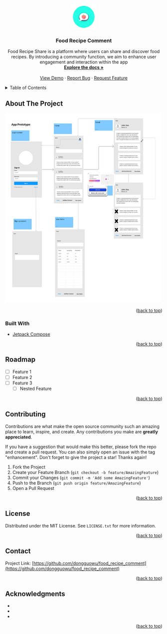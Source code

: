 <a name="readme-top"></a>

<br />
<div align="center">
  <a href="https://github.com/dongguowu/food_recipe_comment">
    <img src="readme_images/logo.png" alt="Logo" width="80" height="80">
  </a>

<h3 align="center">Food Recipe Comment</h3>

  <p align="center">
Food Recipe Share is a platform where users can share and discover food recipes. By introducing a community function, we aim to enhance user engagement and interaction within the app
    <br />
    <a href="https://github.com/dongguowu/food_recipe_comment"><strong>Explore the docs »</strong></a>
    <br />
    <br />
    <a href="https://github.com/dongguowu/food_recipe_comment">View Demo</a>
    ·
    <a href="https://github.com/dongguowu/food_recipe_comment/issues">Report Bug</a>
    ·
    <a href="https://github.com/dongguowu/food_recipe_comment/issues">Request Feature</a>

  </p>
</div>

<!-- TABLE OF CONTENTS -->
<details>
  <summary>Table of Contents</summary>
  <ol>
    <li>
      <a href="#about-the-project">About The Project</a>
      <ul>
        <li><a href="#built-with">Built With</a></li>
      </ul>
    </li>
    <li>
      <a href="#getting-started">Getting Started</a>
      <ul>
        <li><a href="#prerequisites">Prerequisites</a></li>
        <li><a href="#installation">Installation</a></li>
      </ul>
    </li>
    <li><a href="#usage">Usage</a></li>
    <li><a href="#roadmap">Roadmap</a></li>
    <li><a href="#contributing">Contributing</a></li>
    <li><a href="#license">License</a></li>
    <li><a href="#contact">Contact</a></li>
    <li><a href="#acknowledgments">Acknowledgments</a></li>
  </ol>
</details>

<!-- ABOUT THE PROJECT -->

## About The Project

<img src="readme_images/ui.png" alt="Logo" width="500" >

<p align="right">(<a href="#readme-top">back to top</a>)</p>

### Built With

- [Jetpack Compose](https://developer.android.com/jetpack/compose)

<p align="right">(<a href="#readme-top">back to top</a>)</p>

<!-- ROADMAP -->

## Roadmap

- [ ] Feature 1
- [ ] Feature 2
- [ ] Feature 3
  - [ ] Nested Feature

<p align="right">(<a href="#readme-top">back to top</a>)</p>

<!-- CONTRIBUTING -->

## Contributing

Contributions are what make the open source community such an amazing place to learn, inspire, and create. Any contributions you make are **greatly appreciated**.

If you have a suggestion that would make this better, please fork the repo and create a pull request. You can also simply open an issue with the tag "enhancement". Don't forget to give the project a star! Thanks again!

1. Fork the Project
2. Create your Feature Branch (`git checkout -b feature/AmazingFeature`)
3. Commit your Changes (`git commit -m 'Add some AmazingFeature'`)
4. Push to the Branch (`git push origin feature/AmazingFeature`)
5. Open a Pull Request

<p align="right">(<a href="#readme-top">back to top</a>)</p>

<!-- LICENSE -->

## License

Distributed under the MIT License. See `LICENSE.txt` for more information.

<p align="right">(<a href="#readme-top">back to top</a>)</p>

<!-- CONTACT -->

## Contact

Project Link: [https://github.com/dongguowu/food_recipe_comment](https://github.com/dongguowu/food_recipe_comment)

<p align="right">(<a href="#readme-top">back to top</a>)</p>

<!-- ACKNOWLEDGMENTS -->

## Acknowledgments

- []()
- []()
- []()

<p align="right">(<a href="#readme-top">back to top</a>)</p>

<!-- MARKDOWN LINKS & IMAGES -->
<!-- https://www.markdownguide.org/basic-syntax/#reference-style-links -->

[contributors-shield]: https://img.shields.io/github/contributors/dongguowu/food_recipe_comment.svg?style=for-the-badge
[contributors-url]: https://github.com/dongguowu/food_recipe_comment/graphs/contributors
[forks-shield]: https://img.shields.io/github/forks/dongguowu/food_recipe_comment.svg?style=for-the-badge
[forks-url]: https://github.com/dongguowu/food_recipe_comment/network/members
[stars-shield]: https://img.shields.io/github/stars/dongguowu/food_recipe_comment.svg?style=for-the-badge
[stars-url]: https://github.com/dongguowu/food_recipe_comment/stargazers
[issues-shield]: https://img.shields.io/github/issues/dongguowu/food_recipe_comment.svg?style=for-the-badge
[issues-url]: https://github.com/dongguowu/food_recipe_comment/issues
[license-shield]: https://img.shields.io/github/license/dongguowu/food_recipe_comment.svg?style=for-the-badge
[license-url]: https://github.com/dongguowu/food_recipe_comment/blob/master/LICENSE.txt
[linkedin-shield]: https://img.shields.io/badge/-LinkedIn-black.svg?style=for-the-badge&logo=linkedin&colorB=555
[linkedin-url]: https://www.linkedin.com/in/daviddongguo/
[product-screenshot]: images/screenshot.png
[Next.js]: https://img.shields.io/badge/next.js-000000?style=for-the-badge&logo=nextdotjs&logoColor=white
[Next-url]: https://nextjs.org/
[React.js]: https://img.shields.io/badge/React-20232A?style=for-the-badge&logo=react&logoColor=61DAFB
[React-url]: https://reactjs.org/
[Vue.js]: https://img.shields.io/badge/Vue.js-35495E?style=for-the-badge&logo=vuedotjs&logoColor=4FC08D
[Vue-url]: https://vuejs.org/
[Angular.io]: https://img.shields.io/badge/Angular-DD0031?style=for-the-badge&logo=angular&logoColor=white
[Angular-url]: https://angular.io/
[Svelte.dev]: https://img.shields.io/badge/Svelte-4A4A55?style=for-the-badge&logo=svelte&logoColor=FF3E00
[Svelte-url]: https://svelte.dev/
[Laravel.com]: https://img.shields.io/badge/Laravel-FF2D20?style=for-the-badge&logo=laravel&logoColor=white
[Laravel-url]: https://laravel.com
[Bootstrap.com]: https://img.shields.io/badge/Bootstrap-563D7C?style=for-the-badge&logo=bootstrap&logoColor=white
[Bootstrap-url]: https://getbootstrap.com
[JQuery.com]: https://img.shields.io/badge/jQuery-0769AD?style=for-the-badge&logo=jquery&logoColor=white
[JQuery-url]: https://jquery.com
